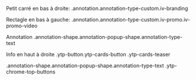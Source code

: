 Petit carré en bas à droite:
.annotation.annotation-type-custom.iv-branding

Rectagle en bas à gauche:
.annotation.annotation-type-custom.iv-promo.iv-promo-video

Annotation
.annotation-shape.annotation-popup-shape.annotation-type-text

Info en haut à droite
.ytp-button.ytp-cards-button
.ytp-cards-teaser

.annotation-shape.annotation-popup-shape.annotation-type-text
.ytp-chrome-top-buttons
